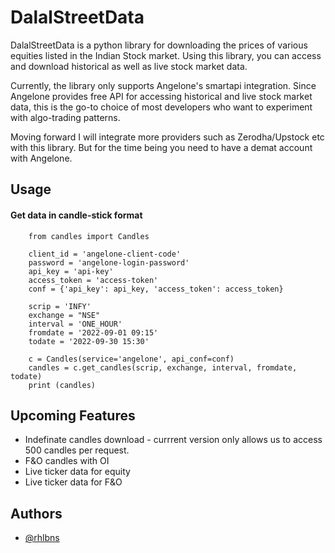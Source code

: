 
# DalalStreetData

DalalStreetData is a python library for downloading the prices of various equities listed in the Indian Stock market.
Using this library, you can access and download historical as well as live stock market data.

Currently, the library only supports Angelone's smartapi integration. Since Angelone provides free API for accessing historical and live stock market data, this is the go-to choice of most developers who want to experiment with algo-trading patterns.

Moving forward I will integrate more providers such as Zerodha/Upstock etc with this library. But for the time being you need to have a demat account with Angelone.


## Usage

#### Get data in candle-stick format

```
    from candles import Candles

    client_id = 'angelone-client-code'
    password = 'angelone-login-password'
    api_key = 'api-key'
    access_token = 'access-token'
    conf = {'api_key': api_key, 'access_token': access_token}

    scrip = 'INFY'
    exchange = "NSE"
    interval = 'ONE_HOUR'
    fromdate = '2022-09-01 09:15'
    todate = '2022-09-30 15:30'

    c = Candles(service='angelone', api_conf=conf)
    candles = c.get_candles(scrip, exchange, interval, fromdate, todate)
    print (candles)
```

## Upcoming Features
- Indefinate candles download - currrent version only allows us to access 500 candles per request.
- F&O candles with OI
- Live ticker data for equity
- Live ticker data for F&O

## Authors

- [@rhlbns](https://github.com/rhlbns)

